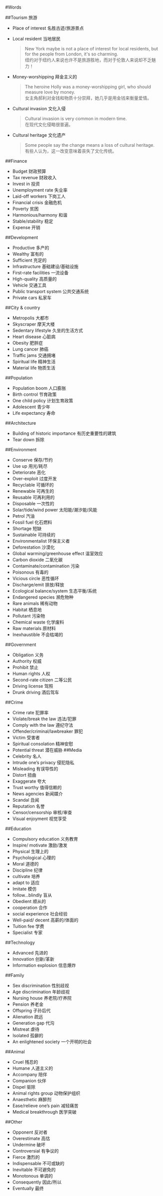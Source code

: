 #Words

##Tourism  旅游* Place of interest    名胜古迹/旅游景点* Local resident       当地居民
  >New York maybe is not a place of interest for local residents, but for the people from London, it's so charming.   
  >纽约对于纽约人来说也许不是旅游胜地，而对于伦敦人来说却不乏魅力！

* Money-worshipping   拜金主义的  
  > The heroine Holly was a money-worshipping girl, who should measure love by money.  
  > 女主角郝利对金钱和物质十分崇拜，她几乎是用金钱来衡量爱情。* Cultural invasion    文化入侵
  > Cultural invasion is very common in modern time.  
  > 在现代文化侵略很普遍。
  
* Cultural heritage     文化遗产
  > Some people say the change means a loss of cultural heritage.  
  > 有些人认为，这一改变意味着丧失了文化传统。
##Finance* Budget       财政预算* Tax revenue    财政收入* Invest in       投资* Unemployment rate   失业率* Laid-off workers    下岗工人* Financial crisis    金融危机* Poverty     贫困* Harmonious/harmony   和谐* Stable/stability     稳定* Expense       开销##Development * Productive     多产的* Wealthy     富有的* Sufficient    充足的* Infrastructure   基础建设/基础设施* First-rate facilities   一流设备* High-quality    高质量的 * Vehicle      交通工具* Public transport system   公共交通系统* Private cars   私家车##City & country* Metropolis    大都市* Skyscraper    摩天大楼* Sedentary lifestyle    久坐的生活方式* Heart disease    心脏病* Obesity      肥胖症* Lung cancer    肺癌* Traffic jams   交通拥堵* Spiritual life   精神生活* Material life   物质生活##Population* Population boom    人口膨胀* Birth control      节育政策* One child policy    计划生育政策* Adolescent      青少年* Life expectancy    寿命##Architecture* Building of historic importance  有历史重要性的建筑* Tear down   拆除##Environment* Conserve    保存/节约* Use up      用光/耗尽* Deteriorate   恶化* Over-exploit   过度开发* Recyclable    可循环的* Renewable    可再生的* Reusable    可再利用的* Disposable    一次性的  * Solar/tide/wind power   太阳能/潮汐能/风能* Petrol    汽油* Fossil fuel     化石燃料* Shortage      短缺 * Sustainable    可持续的* Environmentalist   环保主义者 * Deforestation    沙漠化* Global warming/greenhouse effect  温室效应* Carbon dioxide    二氧化碳* Contaminate/contamination    污染* Poisonous      有毒的 * Vicious circle    恶性循环* Discharge/emit    排放/释放  * Ecological balance/system   生态平衡/系统* Endangered species  濒危物种* Rare animals   稀有动物* Habitat    栖息地* Pollutant    污染物* Chemical waste    化学废料 * Raw materials    原材料* Inexhaustible   不会枯竭的##Government * Obligation     义务* Authority      权威* Prohibit    禁止 * Human rights   人权* Second-rate citizen    二等公民* Driving license    驾照* Drunk driving    酒后驾车##Crime* Crime rate    犯罪率* Violate/break the law   违法/犯罪 * Comply with the law   遵纪守法* Offender/criminal/lawbreaker    罪犯* Victim       受害者* Spiritual consolation   精神安慰* Potential threat   潜在威胁##Media* Celebrity      名人* Intrude one’s privacy   侵犯隐私* Misleading   有误导性的* Distort     扭曲 * Exaggerate   夸大 * Trust worthy   值得信赖的* News agencies   新闻媒介* Scandal    丑闻* Reputation    名誉* Censor/censorship    审核/审查 * Visual enjoyment   视觉享受##Education* Compulsory education   义务教育* Inspire/ motivate   激励/激发  * Physical    生理上的* Psychological   心理的  * Moral    道德的 * Discipline   纪律* cultivate    培养* adapt to    适应* Imitate     模仿 * follow…blindly    盲从* Obedient    顺从的  * cooperation     合作* social experience    社会经验* Well-paid/ decent    高薪的/体面的* Tuition fee    学费* Specialist     专家##Technology* Advanced    先进的* Innovation    创新/革新  * Information explosion   信息爆炸##Family* Sex discrimination    性别歧视* Age discrimination    年龄歧视* Nursing house    养老院/疗养院* Pension       养老金* Offspring   子孙后代* Alienation   疏远 * Generation gap   代沟 * Mistreat   虐待* Isolated   孤僻的* An enlightened society   一个开明的社会##Animal* Cruel       残忍的* Humane     人道主义的* Accompany   陪伴 * Companion   伙伴 * Dispel     驱除  * Animal rights group   动物保护组织* Anaesthetic      麻醉剂* Ease/relieve one’s pain   减轻痛苦* Medical breakthrough   医学突破##Other* Opponent    反对者* Overestimate   高估 * Undermine     破坏 * Controversial   有争议的 * Fierce   激烈的 * Indispensable  不可或缺的  * Inevitable    不可避免的 * Monotonous   单调的 * Consequently   因此/所以  * Eventually    最终   